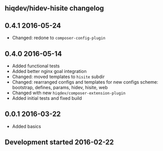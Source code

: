 hiqdev/hidev-hisite changelog
-----------------------------

## 0.4.1 2016-05-24

- Changed: redone to `composer-config-plugin`

## 0.4.0 2016-05-14

- Added functional tests
- Added better nginx goal integration
- Changed: moved templates to `hisite` subdir
- Changed: rearranged configs and templates for new configs scheme: bootstrap, defines, params, hidev, hisite, web
- Changed with new `hiqdev/composer-extension-plugin`
- Added initial tests and fixed build

## 0.0.1 2016-03-22

- Added basics

## Development started 2016-02-22

